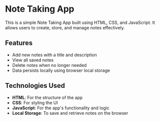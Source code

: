 # Note Taking App

This is a simple Note Taking App built using HTML, CSS, and JavaScript. It allows users to create, store, and manage notes effectively.

## Features

- Add new notes with a title and description
- View all saved notes
- Delete notes when no longer needed
- Data persists locally using browser local storage

## Technologies Used

- **HTML**: For the structure of the app
- **CSS**: For styling the UI
- **JavaScript**: For the app's functionality and logic
- **Local Storage**: To save and retrieve notes on the browser
